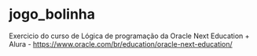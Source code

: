 # jogo_bolinha
Exercicio do curso de Lógica de programação da Oracle Next Education + Alura - https://www.oracle.com/br/education/oracle-next-education/
